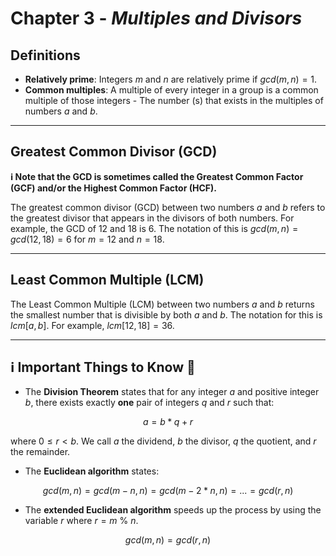 # Chapter 3 - _Multiples and Divisors_

## Definitions

-   **Relatively prime**: Integers $m$ and $n$ are relatively prime if $gcd(m, n) = 1$.
-   **Common multiples**: A multiple of every integer in a group is a common multiple of those integers - The number (s) that exists in the multiples of numbers $a$ and $b$.

---

## Greatest Common Divisor (GCD)

**ℹ️ Note that the GCD is sometimes called the Greatest Common Factor (GCF) and/or the Highest Common Factor (HCF).**

The greatest common divisor (GCD) between two numbers $a$ and $b$ refers to the greatest divisor that appears in the divisors of both numbers. For example, the GCD of $12$ and $18$ is $6$. The notation of this is $gcd(m, n) = gcd(12, 18) = 6$ for $m = 12$ and $n = 18$.

---

## Least Common Multiple (LCM)

The Least Common Multiple (LCM) between two numbers $a$ and $b$ returns the smallest number that is divisible by both $a$ and $b$. The notation for this is $lcm[a, b]$. For example, $lcm[12, 18] = 36$.

---

## ℹ️ Important Things to Know 🧠

-   The **Division Theorem** states that for any integer $a$ and positive integer $b$, there exists exactly **one** pair of integers $q$ and $r$ such that:

$$a = b * q + r$$

where $0 \leq r < b$. We call $a$ the dividend, $b$ the divisor, $q$ the quotient, and $r$ the remainder.

-   The **Euclidean algorithm** states:

$$gcd(m, n) = gcd(m - n, n) = gcd(m - 2 * n, n) = ... = gcd(r, n)$$

-   The **extended Euclidean algorithm** speeds up the process by using the variable $r$ where $r = m \ \% \ n$.

$$gcd(m, n) = gcd(r, n)$$
